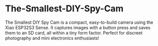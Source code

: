 # The-Smallest-DIY-Spy-Cam
The Smallest DIY Spy Cam is a compact, easy-to-build camera using the Xiao ESP32S3 Sense. It captures images with a button press and saves them to an SD card, all within a tiny form factor. Perfect for discreet photography and mini electronics enthusiasts!
